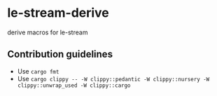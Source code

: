 # le-stream-derive
derive macros for le-stream

## Contribution guidelines
* Use `cargo fmt`
* Use `cargo clippy -- -W clippy::pedantic -W clippy::nursery -W clippy::unwrap_used -W clippy::cargo`